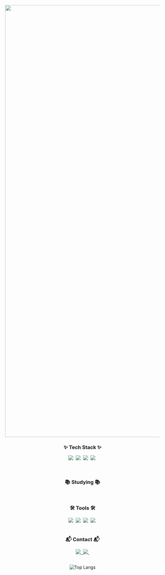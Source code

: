 <div align="center">
  <!--<img src="https://github.com/oka1313/oka1313/assets/101691440/92118a53-c5b6-40bc-b130-bf8c398d7b51" />-->
  <img width="1403" alt="스크린샷 2024-04-23 오후 5 57 42" src="https://github.com/whalswo412/whalswo412/assets/85067234/816bbedb-73cf-441f-9c47-84f6cd0bc043">
</div>

<h3 align="center">✨ Tech Stack ✨</h3>
<div align="center">
  <img src="https://img.shields.io/badge/JAVA-20232a.svg?style=for-the-badge&logo=OpenJDK&logoColor=white" />&nbsp
  <img src="https://img.shields.io/badge/react-20232a.svg?style=for-the-badge&logo=react&logoColor=61DAFB" />&nbsp
  <img src="https://img.shields.io/badge/html5-E34F26.svg?style=for-the-badge&logo=html5&logoColor=white" />&nbsp
  <img src="https://img.shields.io/badge/css3-E34F26.svg?style=for-the-badge&logo=css3&logoColor=white" />&nbsp
  
</div>

<div align="center">
  
</div>

<br>

<!--<div align="center">
  <img src="https://img.shields.io/badge/python-3670A0?style=for-the-badge&logo=python&logoColor=ffdd54" />&nbsp
  <img src="https://img.shields.io/badge/pandas-150458.svg?style=for-the-badge&logo=pandas&logoColor=white" />&nbsp
  <img src="https://img.shields.io/badge/numpy-4d77cf.svg?style=for-the-badge&logo=numpy&logoColor=white" />&nbsp
  <img src="https://img.shields.io/badge/Matplotlib-11557c.svg?style=for-the-badge&logo=Matplotlib&logoColor=white" />&nbsp
</div>-->

<br>

<h3 align="center">📚 Studying 📚</h3>
<div align="center">
  <!--<img src="https://img.shields.io/badge/typescript-007ACC.svg?style=for-the-badge&logo=typescript&logoColor=white" />&nbsp
  <img src="https://img.shields.io/badge/React%20Query-FF4154?style=for-the-badge&logo=react%20query&logoColor=white" />&nbsp
  <img src="https://img.shields.io/badge/Recoil-3578E5?style=for-the-badge&logo=recoil&logoColor=white" />&nbsp
</div>-->


<br>

<h3 align="center">🛠 Tools 🛠</h3>
<div align="center">
  <img src="https://img.shields.io/badge/github-181717.svg?style=for-the-badge&logo=github&logoColor=white" />&nbsp
  <img src="https://img.shields.io/badge/git-2C2C32.svg?style=for-the-badge&logo=git&logoColor=F05032" />&nbsp
  <img src="https://img.shields.io/badge/IntelliJ-2C2C32.svg?style=for-the-badge&logo=intellijidea&logoColor=#000000" />&nbsp
  <img src="https://img.shields.io/badge/vscode-2C2C32?style=for-the-badge&logo=visualstudiocode&logoColor=007ACC" />&nbsp
  
</div>

<br>

<h3 align="center">📬 Contact 📬</h3>
<div align="center">
  <a href="https://minjae02.tistory.com/">
    <img src="https://img.shields.io/badge/Velog-FF5500?style=for-the-badge&logo=tistory&logoColor=white" />&nbsp
  </a>
  <a href="mailto:whalswo412@gmail.com/">
    <img src="https://img.shields.io/badge/mail-D14836?style=for-the-badge&logo=gmail&logoColor=white" />&nbsp
  </a>
</div>

<br>

<!--깃허브 README에서 stat 표시하기-->

<div align="center">
  
  ![Top Langs](https://github-readme-stats.vercel.app/api/top-langs/?username=whalswo412&layout=compact&theme=panda)
  
</div>

